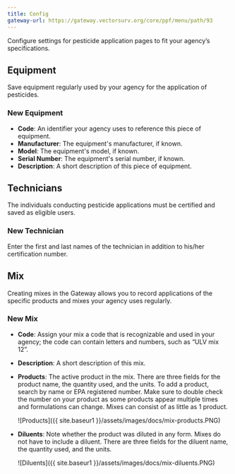```yaml
---
title: Config
gateway-url: https://gateway.vectorsurv.org/core/ppf/menu/path/93
---
```


Configure settings for pesticide application pages to fit your agency’s specifications.

## Equipment

Save equipment regularly used by your agency for the application of pesticides.

### New Equipment

- **Code**: An identifier your agency uses to reference this piece of equipment.
- **Manufacturer**: The equipment's manufacturer, if known.
- **Model**: The equipment's model, if known.
- **Serial Number**: The equipment's serial number, if known.
- **Description**: A short description of this piece of equipment.

## Technicians

The individuals conducting pesticide applications must be certified and saved as eligible users.

### New Technician

Enter the first and last names of the technician in addition to his/her certification number.

## Mix

Creating mixes in the Gateway allows you to record applications of the specific products and mixes your agency uses regularly.
### New Mix

- **Code**: Assign your mix a code that is recognizable and used in your agency; the code can contain letters and numbers, such as “ULV mix 12”.
- **Description**: A short description of this mix.
- **Products**: The active product in the mix. There are three fields for the product name, the quantity used, and the units. To add a product, search by name or EPA registered number. Make sure to double check the number on your product as some products appear multiple times and formulations can change. Mixes can consist of as little as 1 product.

  ![Products]({{ site.baseur1 }}/assets/images/docs/mix-products.PNG)
- **Diluents**: Note whether the product was diluted in any form. Mixes do not have to include a diluent. There are three fields for the diluent name, the quantity used, and the units.

  ![Diluents]({{ site.baseur1 }}/assets/images/docs/mix-diluents.PNG)
